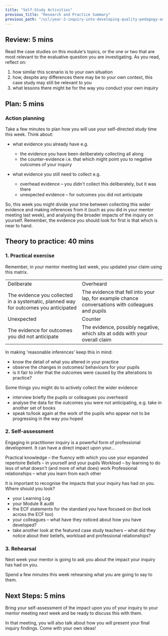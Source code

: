 ```yaml
---
title: "Self-Study Activities"
previous_title: "Research and Practice Summary"
previous_path: "/ucl/year-2-inquiry-into-developing-quality-pedagogy-and-making-productive-use-of-assessment-part-3/summer-week-2-ect-research-and-practice-summary"
---
```


## Review: 5 mins

Read the case studies on this module's topics, or the one or two that are most relevant to the evaluative question you are investigating. As you read, reflect on:

1. how similar this scenario is to your own situation
2. how, despite any differences there may be to your own context, this case study may still be relevant to you
3. what lessons there might be for the way you conduct your own inquiry

## Plan: 5 mins

### Action planning

Take a few minutes to plan how you will use your self-directed study time this week. Think about:

- what evidence you already have e.g.

  - the evidence you have been deliberately collecting all along
  - the counter-evidence i.e. that which might point you to negative outcomes of your inquiry

- what evidence you still need to collect e.g.

  - overhead evidence – you didn't collect this deliberately, but it was there
  - unexpected evidence – for outcomes you did not anticipate

So, this week you might divide your time between collecting this wider evidence and making inferences from it (such as you did in your mentor meeting last week), and analysing the broader impacts of the inquiry on yourself. Remember, the evidence you should look for first is that which is near to hand.

## Theory to practice: 40 mins

### 1. Practical exercise

Remember, in your mentor meeting last week, you updated your claim using this matrix.

|                                                                                      |                                                                                                   |
| ------------------------------------------------------------------------------------ | ------------------------------------------------------------------------------------------------- |
| Deliberate                                                                           | Overheard                                                                                         |
| The evidence you collected in a systematic, planned way for outcomes you anticipated | The evidence that fell into your lap, for example chance conversations with colleagues and pupils |
| Unexpected                                                                           | Counter                                                                                           |
| The evidence for outcomes you did not anticipate                                     | The evidence, possibly negative, which sits at odds with your overall claim                       |

In making 'reasonable inferences' keep this in mind:

- know the detail of what you altered in your practice
- observe the changes in outcomes/ behaviours for your pupils
- is it fair to infer that the outcomes were caused by the alterations to practice?

Some things you might do to actively collect the wider evidence:

- interview briefly the pupils or colleagues you overheard
- analyse the data for the outcomes you were not anticipating, e.g. take in another set of books
- speak to/look again at the work of the pupils who appear not to be progressing in the way you hoped

### 2. Self-assessment

Engaging in practitioner inquiry is a powerful form of professional development. It can have a direct impact upon your…

Practical knowledge – the fluency with which you use your expanded repertoire
Beliefs – in yourself and your pupils
Workload – by learning to do less of what doesn't (and more of what does) work
Professional relationships – what you learn from each other

It is important to recognise the impacts that your inquiry has had on you. Where should you look?

- your Learning Log
- your Module 8 audit
- the ECF statements for the standard you have focused on (but look across the ECF too)
- your colleagues – what have they noticed about how you have developed?
- take another look at the featured case study teachers – what did they notice about their beliefs, workload and professional relationships?

### 3. Rehearsal

Next week your mentor is going to ask you about the impact your inquiry has had on you.

Spend a few minutes this week rehearsing what you are going to say to them.

## Next Steps: 5 mins

Bring your self-assessment of the impact upon you of your inquiry to your mentor meeting next week and be ready to discuss this with them.

In that meeting, you will also talk about how you will present your final inquiry findings. Come with your own ideas!
